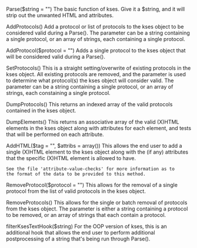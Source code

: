 Parse($string = "")
	The basic function of kses.  Give it a $string, and it will strip
	out the unwanted HTML and attributes.

AddProtocols()
	Add a protocol or list of protocols to the kses object to be
	considered valid during a Parse().  The parameter can be a string
	containing a single protocol, or an array of strings, each
	containing a single protocol.

AddProtocol($protocol = "")
	Adds a single protocol to the kses object that will be considered
	valid during a Parse().

SetProtocols()
	This is a straight setting/overwrite of existing protocols in the
	kses object.  All existing protocols are removed, and the parameter
	is used to determine what protocol(s) the kses object will consider
	valid.  The parameter can be a string containing a single protocol,
	or an array of strings, each constaining a single protocol.

DumpProtocols()
	This returns an indexed array of the valid protocols contained in
	the kses object.

DumpElements()
	This returns an associative array of the valid (X)HTML elements in
	the kses object along with attributes for each element, and tests
	that will be performed on each attribute.

AddHTML($tag = "", $attribs = array())
	This allows the end user to add a single (X)HTML element to the
	kses object along with the (if any) attributes that the specific
	(X)HTML element is allowed to have.
	
	See the file 'attribute-value-checks' for more information as to
	the format of the data to be provided to this method.

RemoveProtocol($protocol = "")
	This allows for the removal of a single protocol from the list of
	valid protocols in the kses object.

RemoveProtocols()
	This allows for the single or batch removal of protocols from the
	kses object.  The parameter is either a string containing a
	protocol to be removed, or an array of strings that each contain
	a protocol.

filterKsesTextHook($string)
	For the OOP version of kses, this is an additional hook that allows
	the end user to perform additional postprocessing of a string
	that's being run through Parse().
